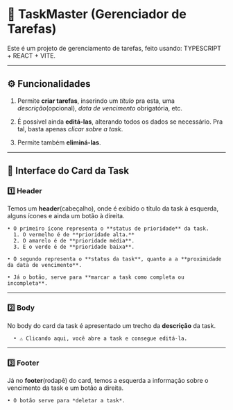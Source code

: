 # 🎯 TaskMaster (Gerenciador de Tarefas)

  Este é um projeto de gerenciamento de tarefas, feito usando: TYPESCRIPT + REACT + VITE.

  ---
  
## ⚙️ Funcionalidades

  1. Permite **criar tarefas**, inserindo um *título* pra esta, uma *descrição*(opcional), *data de vencimento* obrigatória, etc.

  2. É possível ainda **editá-las**, alterando todos os dados se necessário. Pra tal, basta apenas *clicar sobre a task*.

  3. Permite também **eliminá-las**.

  ---

## 🧩 Interface do Card da Task

### 1️⃣ Header

  Temos um **header**(cabeçalho), onde é exibido o título da task à esquerda, alguns ícones e ainda um botão à direita.
  
  ```
  • O primeiro ícone representa o **status de prioridade** da task.
    1. O vermelho é de **prioridade alta.**
    2. O amarelo é de **prioridade média**.
    3. E o verde é de **prioridade baixa**.

  • O segundo representa o **status da task**, quanto a a **proximidade da data de vencimento**.

  • Já o botão, serve para **marcar a task como completa ou incompleta**.
```
  ---

### 2️⃣ Body

  No body do card da task é apresentado um trecho da **descrição** da task.
```
  • ⚠️ Clicando aqui, você abre a task e consegue editá-la.
```
  ---

### 3️⃣ Footer

  Já no **footer**(rodapê) do card, temos a esquerda a informação sobre o vencimento da task e um botão a direita.
  ```
  • O botão serve para *deletar a task*.
  ```